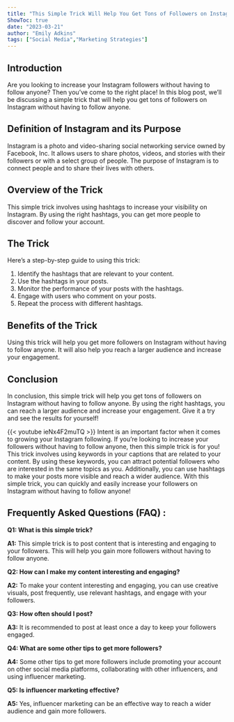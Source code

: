 ```yaml
---
title: "This Simple Trick Will Help You Get Tons of Followers on Instagram Without Following Anyone!"
ShowToc: true 
date: "2023-03-21"
author: "Emily Adkins" 
tags: ["Social Media","Marketing Strategies"]
---
```

## Introduction
Are you looking to increase your Instagram followers without having to follow anyone? Then you’ve come to the right place! In this blog post, we’ll be discussing a simple trick that will help you get tons of followers on Instagram without having to follow anyone. 

## Definition of Instagram and its Purpose
Instagram is a photo and video-sharing social networking service owned by Facebook, Inc. It allows users to share photos, videos, and stories with their followers or with a select group of people. The purpose of Instagram is to connect people and to share their lives with others. 

## Overview of the Trick
This simple trick involves using hashtags to increase your visibility on Instagram. By using the right hashtags, you can get more people to discover and follow your account. 

## The Trick
Here’s a step-by-step guide to using this trick: 
1. Identify the hashtags that are relevant to your content.
2. Use the hashtags in your posts.
3. Monitor the performance of your posts with the hashtags.
4. Engage with users who comment on your posts.
5. Repeat the process with different hashtags.

## Benefits of the Trick
Using this trick will help you get more followers on Instagram without having to follow anyone. It will also help you reach a larger audience and increase your engagement. 

## Conclusion
In conclusion, this simple trick will help you get tons of followers on Instagram without having to follow anyone. By using the right hashtags, you can reach a larger audience and increase your engagement. Give it a try and see the results for yourself!

{{< youtube ieNx4F2muTQ >}} 
Intent is an important factor when it comes to growing your Instagram following. If you’re looking to increase your followers without having to follow anyone, then this simple trick is for you! This trick involves using keywords in your captions that are related to your content. By using these keywords, you can attract potential followers who are interested in the same topics as you. Additionally, you can use hashtags to make your posts more visible and reach a wider audience. With this simple trick, you can quickly and easily increase your followers on Instagram without having to follow anyone!

## Frequently Asked Questions (FAQ) :
**Q1: What is this simple trick?**

**A1:** This simple trick is to post content that is interesting and engaging to your followers. This will help you gain more followers without having to follow anyone.

**Q2: How can I make my content interesting and engaging?**

**A2:** To make your content interesting and engaging, you can use creative visuals, post frequently, use relevant hashtags, and engage with your followers.

**Q3: How often should I post?**

**A3:** It is recommended to post at least once a day to keep your followers engaged.

**Q4: What are some other tips to get more followers?**

**A4:** Some other tips to get more followers include promoting your account on other social media platforms, collaborating with other influencers, and using influencer marketing.

**Q5: Is influencer marketing effective?**

**A5:** Yes, influencer marketing can be an effective way to reach a wider audience and gain more followers.


